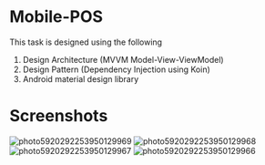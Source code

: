 # Mobile-POS

This task is designed using the following 

 1. Design Architecture (MVVM Model-View-ViewModel)
 2. Design Pattern (Dependency Injection using Koin)
 3. Android material design library 


 # Screenshots
 
![photo5920292253950129969](https://user-images.githubusercontent.com/46022296/121787594-3b5fda00-cbc7-11eb-8345-dd8794d5ce81.jpg)
![photo5920292253950129968](https://user-images.githubusercontent.com/46022296/121787597-3d299d80-cbc7-11eb-904d-80fe09f63513.jpg)
![photo5920292253950129967](https://user-images.githubusercontent.com/46022296/121787599-3f8bf780-cbc7-11eb-8d92-00356dda6c49.jpg)
![photo5920292253950129966](https://user-images.githubusercontent.com/46022296/121787601-40bd2480-cbc7-11eb-8ea0-aa0f9c67b402.jpg)
